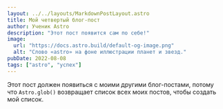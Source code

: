 ```yaml
---
layout: ../../layouts/MarkdownPostLayout.astro
title: Мой четвертый блог-пост
author: Ученик Astro
description: "Этот пост появится сам по себе!"
image:
  url: "https://docs.astro.build/default-og-image.png"
  alt: "Слово «astro» на фоне иллюстрации планет и звезд."
pubDate: 2022-08-08
tags: ["astro", "успех"]
---
```

Этот пост должен появиться с моими другими блог-постами, потому что `Astro.glob()` возвращает список всех моих постов, чтобы создать мой список.
